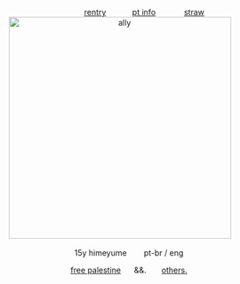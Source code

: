 <div align="center">
⠀⠀⠀ ⠀⠀<a href="https://rentry.co/kusunokies">rentry</a> ‎  ‎  ‎  ‎  ‎  ‎  ‎‎   ‎  ‎  ‎  ‎ <a href="https://rentry.co/blamesme">pt info</a> ‎  ‎  ‎  ‎  ‎  ‎ ‎  ‎  ‎ ‎  ‎   ‎ <a href="https://retrobive.straw.page">straw</a>

<div align="center">
<img src="https://github.com/user-attachments/assets/607764b1-5148-4e98-885f-cc3f72475726" alt="ally" width="400"/>
‎  ‎  ‎  ‎  ‎  ‎  ‎  ‎ 
<div align="center">

15y himeyume⠀⠀⠀pt-br / eng

<a href="https://arab.org">free palestine</a> ‎  ‎  ‎  ‎  ‎ &&. ‎  ‎‎   ‎  ‎  ‎  ‎ <a href="https://wearethechange.carrd.co/">others.</a>
